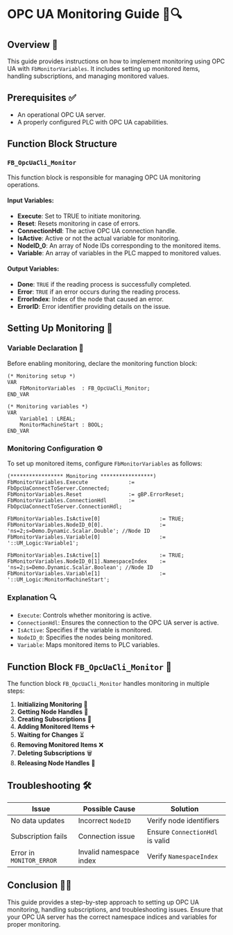 # OPC UA Monitoring Guide 📡🔍

## Overview 🚀

This guide provides instructions on how to implement monitoring using OPC UA with `FbMonitorVariables`. It includes setting up monitored items, handling subscriptions, and managing monitored values.

## Prerequisites ✅

- An operational OPC UA server.
- A properly configured PLC with OPC UA capabilities.

## Function Block Structure

### `FB_OpcUaCli_Monitor`

This function block is responsible for managing OPC UA monitoring operations.

#### Input Variables:

- **Execute**: Set to TRUE to initiate monitoring.
- **Reset**: Resets monitoring in case of errors.
- **ConnectionHdl**: The active OPC UA connection handle.
- **IsActive**: Active or not the actual variable for monitoring.
- **NodeID\_0**: An array of Node IDs corresponding to the monitored items.
- **Variable**: An array of variables in the PLC mapped to monitored values.

#### Output Variables:

- **Done**: `TRUE` if the reading process is successfully completed.
- **Error**: `TRUE` if an error occurs during the reading process.
- **ErrorIndex**: Index of the node that caused an error.
- **ErrorID**: Error identifier providing details on the issue.

## Setting Up Monitoring 🔧

### Variable Declaration 📝

Before enabling monitoring, declare the monitoring function block:

```structured-text
(* Monitoring setup *)
VAR
    FbMonitorVariables  : FB_OpcUaCli_Monitor;
END_VAR
```
```structured-text
(* Monitoring variables *)
VAR
    Variable1 : LREAL;
    MonitorMachineStart : BOOL;
END_VAR
```
### Monitoring Configuration ⚙️

To set up monitored items, configure `FbMonitorVariables` as follows:

```structured-text
(***************** Monitoring *****************)
FbMonitorVariables.Execute             := FbOpcUaConnectToServer.Connected;
FbMonitorVariables.Reset               := gBP.ErrorReset;
FbMonitorVariables.ConnectionHdl       := FbOpcUaConnectToServer.ConnectionHdl;

FbMonitorVariables.IsActive[0]                   := TRUE;
FbMonitorVariables.NodeID_0[0].                  := 'ns=2;s=Demo.Dynamic.Scalar.Double'; //Node ID
FbMonitorVariables.Variable[0]                   := '::UM_Logic:Variable1';

FbMonitorVariables.IsActive[1]                   := TRUE;
FbMonitorVariables.NodeID_0[1].NamespaceIndex    := 'ns=2;s=Demo.Dynamic.Scalar.Boolean'; //Node ID
FbMonitorVariables.Variable[1]                   := '::UM_Logic:MonitorMachineStart';
```

### Explanation 🔍

- `Execute`: Controls whether monitoring is active.
- `ConnectionHdl`: Ensures the connection to the OPC UA server is active.
- `IsActive`: Specifies if the variable is monitored.
- `NodeID_0`: Specifies the nodes being monitored.
- `Variable`: Maps monitored items to PLC variables.

## Function Block `FB_OpcUaCli_Monitor` 🔄

The function block `FB_OpcUaCli_Monitor` handles monitoring in multiple steps:

1. **Initializing Monitoring** 🏁
2. **Getting Node Handles** 🔗
3. **Creating Subscriptions** 📡
4. **Adding Monitored Items** ➕
5. **Waiting for Changes** ⏳
6. **Removing Monitored Items** ❌
7. **Deleting Subscriptions** 🗑️
8. **Releasing Node Handles** 🔄

## Troubleshooting 🛠️

| Issue                    | Possible Cause          | Solution                        |
| ------------------------ | ----------------------- | ------------------------------- |
| No data updates          | Incorrect `NodeID`      | Verify node identifiers         |
| Subscription fails       | Connection issue        | Ensure `ConnectionHdl` is valid |
| Error in `MONITOR_ERROR` | Invalid namespace index | Verify `NamespaceIndex`         |

## Conclusion 🎯✅

This guide provides a step-by-step approach to setting up OPC UA monitoring, handling subscriptions, and troubleshooting issues. Ensure that your OPC UA server has the correct namespace indices and variables for proper monitoring.

